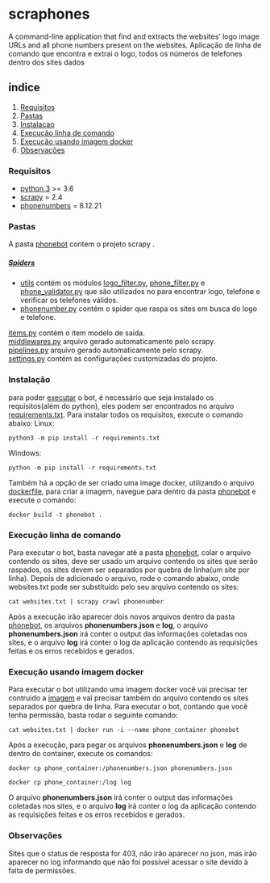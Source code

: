 # scraphones
A command-line application that find and extracts the websites’ logo image URLs and all phone numbers present on the websites.
Aplicação de linha de comando que encontra e extrai o logo, todos os números de telefones dentro dos sites dados

## indice
1. [Requisitos](#Requisitos)
2. [Pastas](#Pastas)
3. [Instalacao](#Instalação)
4. [Execução linha de comando](#Execução-linha-de-comando)
5. [Execução usando imagem docker](#Execução-usando-imagem-docker)
6. [Observações](#Observações)

### Requisitos
- [python 3](https://www.python.org/downloads/) >= 3.6
- [scrapy](https://scrapy.org/)  = 2.4
- [phonenumbers](https://pypi.org/project/phonenumbers/) = 8.12.21

### Pastas
A pasta [phonebot](https://github.com/YuriBoli/scraphones/tree/main/phonebot) contem o projeto scrapy .
##### *[Spiders](https://github.com/YuriBoli/scraphones/tree/main/phonebot/spiders)*
* [utils](https://github.com/YuriBoli/scraphones/tree/main/phonebot/spiders/utils) contém os módulos [logo_filter.py](https://github.com/YuriBoli/scraphones/blob/main/phonebot/spiders/utils/logo_filter.py), [phone_filter.py](https://github.com/YuriBoli/scraphones/blob/main/phonebot/spiders/utils/phone_filter.py) e [phone_validator.py](https://github.com/YuriBoli/scraphones/blob/main/phonebot/spiders/utils/phone_validator.py) que são utilizados no para encontrar logo, telefone e verificar os telefones válidos.
* [phonenumber.py](https://github.com/YuriBoli/scraphones/blob/main/phonebot/spiders/phonenumber.py) contém o spider que raspa os sites em busca do logo e telefone.

[items.py](https://github.com/YuriBoli/scraphones/blob/main/phonebot/items.py) contém o item modelo de saída.<br />
[middlewares.py](https://github.com/YuriBoli/scraphones/blob/main/phonebot/middlewares.py) arquivo gerado automaticamente pelo scrapy.<br />
[pipelines.py](https://github.com/YuriBoli/scraphones/blob/main/phonebot/pipelines.py) arquivo gerado automaticamente pelo scrapy.<br />
[settings.py](https://github.com/YuriBoli/scraphones/blob/main/phonebot/settings.py) contém as configurações customizadas do projeto.<br />

### Instalação
para poder [executar](#Execução-linha-de-comando) o bot, é necessário que seja instalado os requisitos(além do python), eles podem ser encontrados no arquivo [requirements.txt](https://github.com/YuriBoli/scraphones/blob/main/requirements.txt).
Para instalar todos os requisitos, execute o comando abaixo:
Linux:

`python3 -m pip install -r requirements.txt `

Windows:

`python -m pip install -r requirements.txt `

Também há a opção de ser criado uma image docker, utilizando o arquivo [dockerfile](https://github.com/YuriBoli/scraphones/blob/main/dockerfile), para criar a imagem, navegue para dentro da pasta [phonebot](https://github.com/YuriBoli/scraphones/tree/main/phonebot) e execute o comando:

`docker build -t phonebot .`

### Execução linha de comando
Para executar o bot, basta navegar até a pasta [phonebot](https://github.com/YuriBoli/scraphones/tree/main/phonebot), colar o arquivo contendo os sites, deve ser usado um arquivo contendo os sites que serão raspados, os sites devem ser separados por quebra de linha(um site por linha). Depois de adicionado o arquivo, rode o comando abaixo, onde websites.txt pode ser substituido pelo seu arquivo contendo os sites:

`cat websites.txt | scrapy crawl phonenumber`

Após a execução irão aparecer dois novos arquivos dentro da pasta [phonebot](https://github.com/YuriBoli/scraphones/tree/main/phonebot), os arquivos **phonenumbers.json** e  **log**, o arquivo **phonenumbers.json**  irá conter o output das informações coletadas nos sites, e o arquivo **log** irá conter o log da aplicação contendo as requisições  feitas e os erros recebidos e gerados.

### Execução usando imagem docker
Para executar o bot utilizando uma imagem docker você vai precisar ter contruido a [imagem](#Instalação) e vai precisar também do arquivo contendo os sites separados por quebra de linha.
Para executar o bot, contando que você tenha permissão, basta rodar o seguinte comando:

`cat websites.txt | docker run -i --name phone_container phonebot`

Após a execução, para pegar os arquivos **phonenumbers.json**  e   **log**  de dentro do container, execute os comandos:

`docker cp phone_container:/phonenumbers.json phonenumbers.json`

`docker cp phone_container:/log log`

O arquivo **phonenumbers.json**  irá conter o output das informações coletadas nos sites, e o arquivo **log** irá conter o log da aplicação contendo as requisições feitas e os erros recebidos e gerados.


### Observações
Sites que o status de resposta for 403, não irão aparecer no json, mas irão aparecer no log informando que não foi possível acessar o site devido à falta de permissões.
